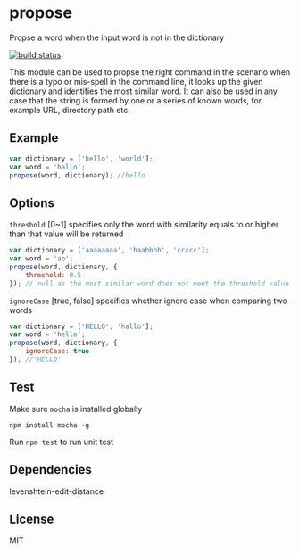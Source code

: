 # propose
Propse a word when the input word is not in the dictionary

[![build status](https://travis-ci.org/liushuping/propose.svg?branch=master)](https://travis-ci.org/liushuping/propose.svg?branch=master)

This module can be used to propse the right command in the scenario when there is a typo or mis-spell in the command line, it looks up the given dictionary and identifies the most similar word. It can also be used in any case that the string is formed by one or a series of known words, for example URL, directory path etc.

## Example
```javascript
var dictionary = ['hello', 'world'];
var word = 'hallo';
propose(word, dictionary); //hello
```

## Options
`threshold` [0~1] specifies only the word with similarity equals to or higher than that value will be returned
```javascript
var dictionary = ['aaaaaaaa', 'baabbbb', 'ccccc'];
var word = 'ab';
propose(word, dictionary, {
    threshold: 0.5
}); // null as the most similar word does not meet the threshold value
```

`ignoreCase` [true, false] specifies whether ignore case when comparing two words
```javascript
var dictionary = ['HELLO', 'hallo'];
var word = 'hello';
propose(word, dictionary, {
    ignoreCase: true
}); //'HELLO'
```

## Test
Make sure `mocha` is installed globally
```
npm install mocha -g
```
Run `npm test` to run unit test

## Dependencies
levenshtein-edit-distance

## License
MIT